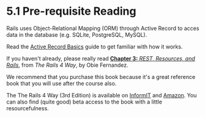 # 5.1 Pre-requisite Reading

Rails uses Object-Relational Mapping (ORM) through Active Record to acces data in the database (e.g. SQLite, PostgreSQL, MySQL).

Read the [Active Record Basics](http://guides.rubyonrails.org/active_record_basics.html) guide to get familiar with how it works.

If you haven't already, please really read [**Chapter 3:** *REST, Resources, and Rails*](http://assets.codefellows.org/tr4w_chapter_3.pdf), from *The Rails 4 Way*, by Obie Fernandez.

We recommend that you purchase this book because it's a great reference book that you will use after the course also.

The The Rails 4 Way (3rd Edition) is available on [InformIT](http://www.informit.com/store/rails-4-way-9780321944276) and [Amazon](http://www.amazon.com/gp/product/0321944275/ref=as_li_tl?ie=UTF8&camp=1789&creative=390957&creativeASIN=0321944275&linkCode=as2&tag=codrai-20&linkId=MTW5LINTXI4B27NO). You can also find (quite good) beta access to the book with a little resourcefulness.
